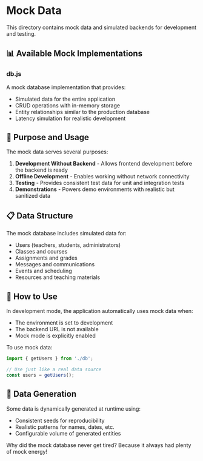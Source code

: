 # Mock Data

This directory contains mock data and simulated backends for development and testing.

## 📊 Available Mock Implementations

### db.js
A mock database implementation that provides:
- Simulated data for the entire application
- CRUD operations with in-memory storage
- Entity relationships similar to the production database
- Latency simulation for realistic development

## 🔄 Purpose and Usage

The mock data serves several purposes:
1. **Development Without Backend** - Allows frontend development before the backend is ready
2. **Offline Development** - Enables working without network connectivity
3. **Testing** - Provides consistent test data for unit and integration tests
4. **Demonstrations** - Powers demo environments with realistic but sanitized data

## 📋 Data Structure

The mock database includes simulated data for:
- Users (teachers, students, administrators)
- Classes and courses
- Assignments and grades
- Messages and communications
- Events and scheduling
- Resources and teaching materials

## 🔄 How to Use

In development mode, the application automatically uses mock data when:
- The environment is set to development
- The backend URL is not available
- Mock mode is explicitly enabled

To use mock data:
```javascript
import { getUsers } from './db';

// Use just like a real data source
const users = getUsers();
```

## 🧪 Data Generation

Some data is dynamically generated at runtime using:
- Consistent seeds for reproducibility
- Realistic patterns for names, dates, etc.
- Configurable volume of generated entities

 Why did the mock database never get tired?
Because it always had plenty of mock energy! 